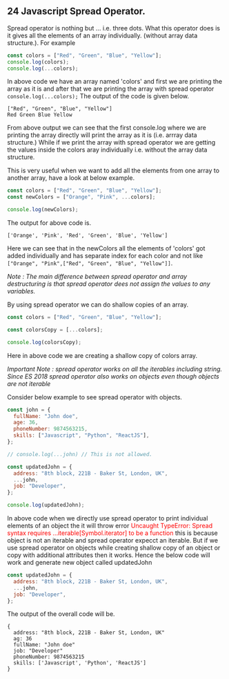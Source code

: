 ## 24 Javascript Spread Operator.

Spread operator is nothing but ... i.e. three dots. What this operator does is it gives all the elements of an array individually. (without array data structure.). For example

```javascript
const colors = ["Red", "Green", "Blue", "Yellow"];
console.log(colors);
console.log(...colors);
```

In above code we have an array named 'colors' and first we are printing the array as it is and after that we are printing the array with spread operator `console.log(...colors);` The output of the code is given below.

```
["Red", "Green", "Blue", "Yellow"]
Red Green Blue Yellow
```

From above output we can see that the first console.log where we are printing the array directly will print the array as it is (i.e. arrray data structure.) While if we print the array with spread operator we are getting the values inside the colors aray individually i.e. without the array data structure.

This is very useful when we want to add all the elements from one array to another array, have a look at below example.

```javascript
const colors = ["Red", "Green", "Blue", "Yellow"];
const newColors = ["Orange", "Pink", ...colors];

console.log(newColors);
```

The output for above code is.

```
['Orange', 'Pink', 'Red', 'Green', 'Blue', 'Yellow']
```

Here we can see that in the newColors all the elements of 'colors' got added individually and has separate index for each color and not like `["Orange", "Pink",["Red", "Green", "Blue", "Yellow"]]`.

_Note : The main difference between spread operator and array destructuring is that spread operator dees not assign the values to any variables._

By using spread operator we can do shallow copies of an array.

```javascript
const colors = ["Red", "Green", "Blue", "Yellow"];

const colorsCopy = [...colors];

console.log(colorsCopy);
```

Here in above code we are creating a shallow copy of colors array.

_Important Note : spread operator works on all the iterables including string. Since ES 2018 spread operator also works on objects even though objects are not iterable_

Consider below example to see spread operator with objects.

```javascript
const john = {
  fullName: "John doe",
  age: 36,
  phoneNumber: 9874563215,
  skills: ["Javascript", "Python", "ReactJS"],
};

// console.log(...john) // This is not allowed.

const updatedJohn = {
  address: "8th block, 221B - Baker St, London, UK",
  ...john,
  job: "Developer",
};

console.log(updatedJohn);
```

In above code when we directly use spread operator to print individual elements of an object the it will throw error <span style="color:red">Uncaught TypeError: Spread syntax requires ...iterable[Symbol.iterator] to be a function</span> this is because object is not an iterable and spread operator expecct an iterable. But if we use spread operator on objects while creating shallow copy of an object or copy with additional attributes then it works. Hence the below code will work and generate new object called updatedJohn

```javascript
const updatedJohn = {
  address: "8th block, 221B - Baker St, London, UK",
  ...john,
  job: "Developer",
};
```

The output of the overall code will be.

```
{
  address: "8th block, 221B - Baker St, London, UK"
  ag: 36
  fullName: "John doe"
  job: "Developer"
  phoneNumber: 9874563215
  skills: ['Javascript', 'Python', 'ReactJS']
}
```
